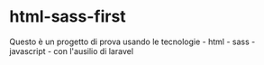 # html-sass-first
Questo è un progetto di prova usando le tecnologie - html  - sass - javascript - con l'ausilio di laravel
